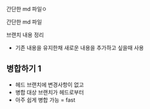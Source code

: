 
간단한 md 파일ㅇ

간단한 md 파일

브랜치 내용 정리
- 기존 내용을 유지한채 새로운 내용을 추가하고 싶을때 사용


## 병합하기 1

- 헤드 브랜치에 변경사항이 없고 
- 병합 대상 브랜치가 헤드로부터
- 아주 쉽게 병합 가능 = fast